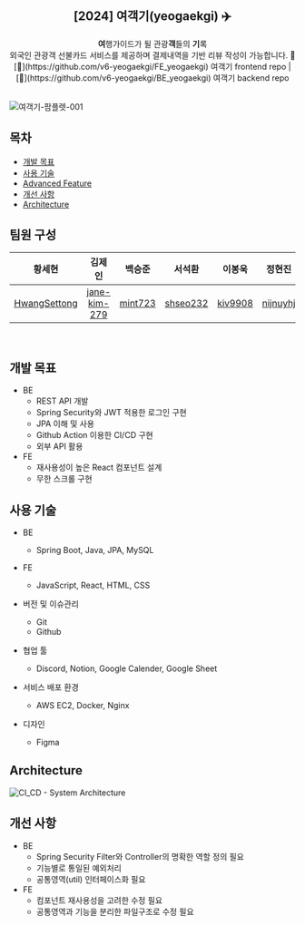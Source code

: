 <div align="center">
<h2>[2024] 여객기(yeogaekgi) ✈️</h2>
<b>여</b>행가이드가 될 관광<b>객</b>들의 <b>기</b>록<br> 외국인 관광객 선불카드 서비스를 제공하며 결제내역을 기반 리뷰 작성이 가능합니다. 💸<br>
[🔗](https://github.com/v6-yeogaekgi/FE_yeogaekgi) 여객기 frontend repo | [🔗](https://github.com/v6-yeogaekgi/BE_yeogaekgi) 여객기 backend repo
</div><br>


![여객기-팜플렛-001](https://github.com/user-attachments/assets/f52c3cf7-c093-4e97-b7eb-61c2c4432f15)

## 목차


- [개발 목표](#개발-목표)
- [사용 기술](#사용-기술)
- [Advanced Feature](#advanced-feature)
- [개선 사항](#개선-사항)
- [Architecture](#Architecture)

## 팀원 구성

<div align="center">

|                   **황세현**                    |                   **김제인**                    |              **백승준**               |               **서석환**                |              **이봉욱**               |               **정현진**                |
| :---------------------------------------------: | :---------------------------------------------: | :-----------------------------------: | :-------------------------------------: | :-----------------------------------: | :-------------------------------------: |
| [HwangSettong](https://github.com/HwangSettong) | [jane-kim-279](https://github.com/jane-kim-279) | [mint723](https://github.com/mint723) | [shseo232](https://github.com/shseo232) | [kiv9908](https://github.com/kiv9908) | [nijnuyhj](https://github.com/nijnuyhj) |

</div>

<br>

## 개발 목표

- BE
  - REST API 개발
  - Spring Security와 JWT 적용한 로그인 구현
  - JPA 이해 및 사용
  - Github Action 이용한 CI/CD 구현
  - 외부 API 활용
- FE
  - 재사용성이 높은 React 컴포넌트 설계
  - 무한 스크롤 구현

## 사용 기술

- BE

  - Spring Boot, Java, JPA, MySQL

- FE

  - JavaScript, React, HTML, CSS

- 버전 및 이슈관리

  - Git
  - Github

- 협업 툴

  - Discord, Notion, Google Calender, Google Sheet

- 서비스 배포 환경

  - AWS EC2, Docker, Nginx

- 디자인
  - Figma

## Architecture

![CI_CD - System Architecture](https://github.com/user-attachments/assets/e1ffe1df-3bfe-4447-acd7-739bb4180d1e)


## 개선 사항

- BE
  - Spring Security Filter와 Controller의 명확한 역할 정의 필요
  - 기능별로 통일된 예외처리
  - 공통영역(util) 인터페이스화 필요
- FE
  - 컴포넌트 재사용성을 고려한 수정 필요
  - 공통영역과 기능을 분리한 파일구조로 수정 필요

